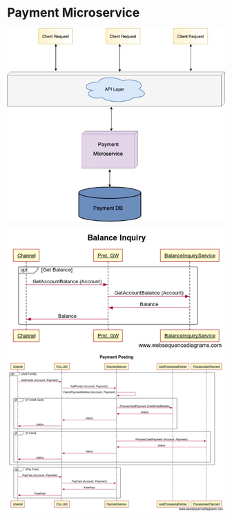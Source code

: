 # Payment Microservice
![alt text](https://github.com/nguyensjsu/sp19-281-whales/blob/master/Payment/Payment_v1.jpg)

![alt text](https://github.com/nguyensjsu/sp19-281-whales/blob/master/Payment/BalanceInquiry_v1.png)
![alt text](https://github.com/nguyensjsu/sp19-281-whales/blob/master/Payment/PaymentPosting_v1.png)

